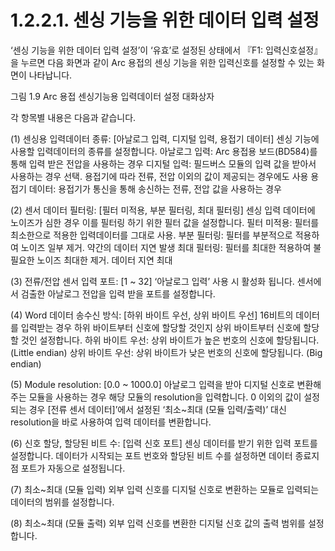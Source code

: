 ﻿# 1.2.2.1. 센싱 기능을 위한 데이터 입력 설정

‘센싱 기능을 위한 데이터 입력 설정’이 ‘유효’로 설정된 상태에서 『F1: 입력신호설정』을 누르면 다음 화면과 같이 Arc 용접의 센싱 기능을 위한 입력신호를 설정할 수 있는 화면이 나타납니다.

 

그림 1.9 Arc 용접 센싱기능용 입력데이터 설정 대화상자


각 항목별 내용은 다음과 같습니다.

(1)	센싱용 입력데이터 종류: [아날로그 입력, 디지털 입력, 용접기 데이터]
센싱 기능에 사용할 입력데이터의 종류를 설정합니다.
아날로그 입력: Arc 용접용 보드(BD584)를 통해 입력 받은 전압을 사용하는 경우
디지털 입력: 필드버스 모듈의 입력 값을 받아서 사용하는 경우 선택. 용접기에 따라 전류, 전압 이외의 값이 제공되는 경우에도 사용
용접기 데이터: 용접기가 통신을 통해 송신하는 전류, 전압 값을 사용하는 경우

(2)	센서 데이터 필터링: [필터 미적용, 부분 필터링, 최대 필터링]
센싱 입력 데이터에 노이즈가 심한 경우 이를 필터링 하기 위한 필터 값을 설정합니다. 
필터 미적용: 필터를 최소한으로 적용한 입력데이터를 그대로 사용.
부분 필터링: 필터를 부분적으로 적용하여 노이즈 일부 제거. 약간의 데이터 지연 발생
최대 필터링: 필터를 최대한 적용하여 불필요한 노이즈 최대한 제거. 데이터 지연 최대

(3)	전류/전압 센서 입력 포트: [1 ~ 32]
‘아날로그 입력’ 사용 시 활성화 됩니다. 센서에서 검출한 아날로그 전압을 입력 받을 포트를 설정합니다.

(4)	Word 데이터 송수신 방식: [하위 바이트 우선, 상위 바이트 우선]
16비트의 데이터를 입력받는 경우 하위 바이트부터 신호에 할당할 것인지 상위 바이트부터 신호에 할당할 것인 설정합니다. 
하위 바이트 우선: 상위 바이트가 높은 번호의 신호에 할당됩니다. (Little endian)
상위 바이트 우선: 상위 바이트가 낮은 번호의 신호에 할당됩니다. (Big endian)

(5)	Module resolution: [0.0 ~ 1000.0]
아날로그 입력을 받아 디지털 신호로 변환해주는 모듈을 사용하는 경우 해당 모듈의 resolution을 입력합니다. 0 이외의 값이 설정되는 경우 [전류 센서 데이터]’에서 설정된 ‘최소~최대 (모듈 입력/출력)’ 대신 resolution을 바로 사용하여 입력 데이터를 변환합니다.

(6)	신호 할당, 할당된 비트 수: [입력 신호 포트]
센싱 데이터를 받기 위한 입력 포트를 설정합니다. 데이터가 시작되는 포트 번호와 할당된 비트 수를 설정하면 데이터 종료지점 포트가 자동으로 설정됩니다.

(7)	최소~최대 (모듈 입력)
외부 입력 신호를 디지털 신호로 변환하는 모듈로 입력되는 데이터의 범위를 설정합니다.

(8)	최소~최대 (모듈 출력)
외부 입력 신호를 변환한 디지털 신호 값의 출력 범위를 설정합니다.

